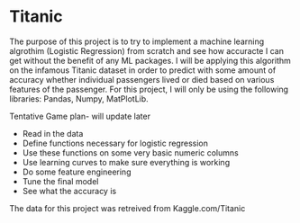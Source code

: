 # Titanic 

The purpose of this project is to try to implement a machine learning algrothim (Logistic Regression) from scratch and see how accuracte I can get without the benefit of any ML packages. I will be applying this algorithm on the infamous Titanic dataset in order to predict with some amount of accuracy whether individual passengers lived or died based on various features of the passenger. For this project, I will only be using the following libraries: Pandas, Numpy, MatPlotLib.

Tentative Game plan- will update later
* Read in the data
* Define functions necessary for logistic regression
* Use these functions on some very basic numeric columns
* Use learning curves to make sure everything is working
* Do some feature engineering
* Tune the final model
* See what the accuracy is

The data for this project was retreived from Kaggle.com/Titanic
